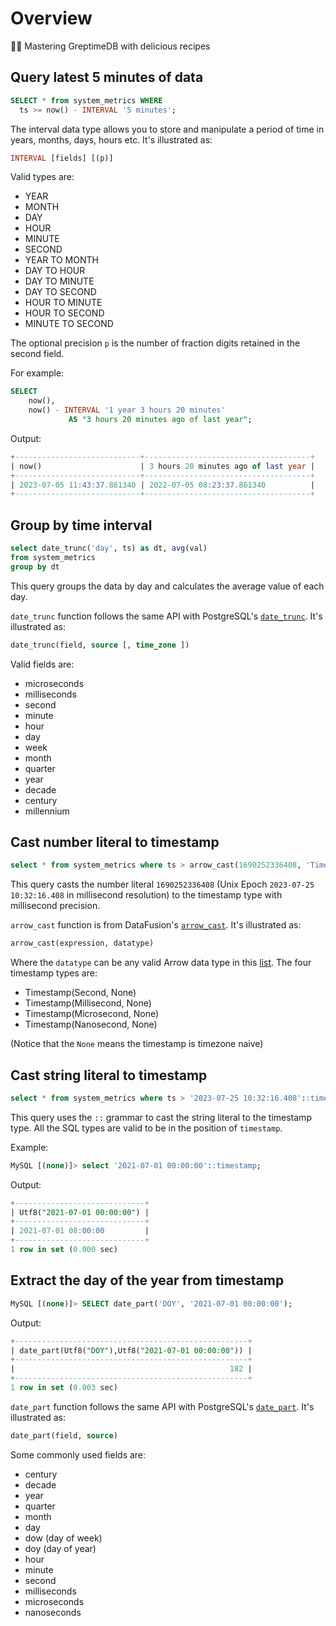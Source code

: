 # Overview

🧑‍🍳 Mastering GreptimeDB with delicious recipes

## Query latest 5 minutes of data

```sql
SELECT * from system_metrics WHERE
  ts >= now() - INTERVAL '5 minutes';
```

The interval data type allows you to store and manipulate a period of time in years, months, days, hours etc. It's illustrated as:
```sql
INTERVAL [fields] [(p)]
```
Valid types are:
- YEAR
- MONTH
- DAY
- HOUR
- MINUTE
- SECOND
- YEAR TO MONTH
- DAY TO HOUR
- DAY TO MINUTE
- DAY TO SECOND
- HOUR TO MINUTE
- HOUR TO SECOND
- MINUTE TO SECOND

The optional precision `p` is the number of fraction digits retained in the second field.

For example:

```sql
SELECT
	now(),
	now() - INTERVAL '1 year 3 hours 20 minutes'
             AS "3 hours 20 minutes ago of last year";
```

Output:
```sql
+----------------------------+-------------------------------------+
| now()                      | 3 hours 20 minutes ago of last year |
+----------------------------+-------------------------------------+
| 2023-07-05 11:43:37.861340 | 2022-07-05 08:23:37.861340          |
+----------------------------+-------------------------------------+
```

## Group by time interval

```sql
select date_trunc('day', ts) as dt, avg(val)
from system_metrics
group by dt
```

This query groups the data by day and calculates the average value of each day.

`date_trunc` function follows the same API with PostgreSQL's [`date_trunc`](https://www.postgresql.org/docs/current/functions-datetime.html#FUNCTIONS-DATETIME-TRUNC). It's illustrated as:
```sql
date_trunc(field, source [, time_zone ])
```
Valid fields are:
- microseconds
- milliseconds
- second
- minute
- hour
- day
- week
- month
- quarter
- year
- decade
- century
- millennium

## Cast number literal to timestamp

```sql
select * from system_metrics where ts > arrow_cast(1690252336408, 'Timestamp(Millisecond, None)')
```

This query casts the number literal `1690252336408` (Unix Epoch `2023-07-25 10:32:16.408` in millisecond resolution) to the timestamp type with millisecond precision.

`arrow_cast` function is from DataFusion's [`arrow_cast`](https://arrow.apache.org/datafusion/user-guide/sql/scalar_functions.html#arrow-cast). It's illustrated as:
```sql
arrow_cast(expression, datatype)
```
Where the `datatype` can be any valid Arrow data type in this [list](https://arrow.apache.org/datafusion/user-guide/sql/data_types.html). The four timestamp types are:
- Timestamp(Second, None)
- Timestamp(Millisecond, None)
- Timestamp(Microsecond, None)
- Timestamp(Nanosecond, None)

(Notice that the `None` means the timestamp is timezone naive)

## Cast string literal to timestamp

```sql
select * from system_metrics where ts > '2023-07-25 10:32:16.408'::timestamp
```

This query uses the `::` grammar to cast the string literal to the timestamp type. All the SQL types are valid to be in the position of `timestamp`.

Example:
```sql
MySQL [(none)]> select '2021-07-01 00:00:00'::timestamp;
```
Output:
```sql
+-----------------------------+
| Utf8("2021-07-01 00:00:00") |
+-----------------------------+
| 2021-07-01 08:00:00         |
+-----------------------------+
1 row in set (0.000 sec)
```

## Extract the day of the year from timestamp

```sql
MySQL [(none)]> SELECT date_part('DOY', '2021-07-01 00:00:00');
```

Output:
```sql
+----------------------------------------------------+
| date_part(Utf8("DOY"),Utf8("2021-07-01 00:00:00")) |
+----------------------------------------------------+
|                                                182 |
+----------------------------------------------------+
1 row in set (0.003 sec)
```

`date_part` function follows the same API with PostgreSQL's [`date_part`](https://www.postgresql.org/docs/current/functions-datetime.html#FUNCTIONS-DATETIME-EXTRACT). It's illustrated as:
```sql
date_part(field, source)
```

Some commonly used fields are:
- century
- decade
- year
- quarter
- month
- day
- dow (day of week)
- doy (day of year)
- hour
- minute
- second
- milliseconds
- microseconds
- nanoseconds
